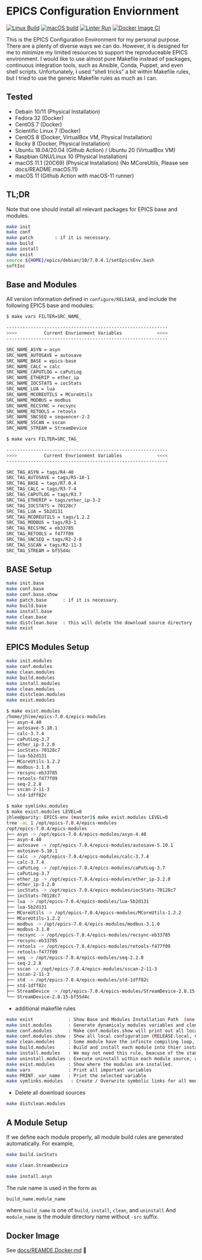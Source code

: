# EPICS Configuration Enviornment
[![Linux Build](https://github.com/jeonghanlee/EPICS-env/actions/workflows/build.yml/badge.svg)](https://github.com/jeonghanlee/EPICS-env/actions/workflows/build.yml)
[![macOS build](https://github.com/jeonghanlee/EPICS-env/actions/workflows/macos.yml/badge.svg)](https://github.com/jeonghanlee/EPICS-env/actions/workflows/macos.yml)
[![Linter Run](https://github.com/jeonghanlee/EPICS-env/actions/workflows/linter.yml/badge.svg)](https://github.com/jeonghanlee/EPICS-env/actions/workflows/linter.yml)
[![Docker Image CI](https://github.com/jeonghanlee/EPICS-env/actions/workflows/docker-image.yml/badge.svg)](https://github.com/jeonghanlee/EPICS-env/actions/workflows/docker-image.yml)

This is the EPICS Configuration Environment for my personal purpose. There are a plenty of diverse ways we can do. However, it is designed for me to minimize my limited resources to support the reproduceable EPICS environment. I would like to use almost pure Makefile instead of packages, continuous integration tools, such as Ansible, Conda, Puppet, and even shell scripts. Unfortunately, I used "shell tricks" a bit within Makefile rules, but I tried to use the generic Makefile rules as much as I can.

## Tested

* Debain 10/11 (Physical Installation)
* Fedora 32 (Docker)
* CentOS 7 (Docker)
* Scientific Linux 7 (Docker)
* CentOS 8 (Docker, VirtualBox VM, Physical Installation)
* Rocky 8 (Docker, Physical Installation)
* Ubuntu 18.04/20.04 (Github Action) / Ubuntu 20 (VirtualBox VM)
* Raspbian GNU/Linux 10 (Physical Installation)
* macOS 11.1 (20C69) (Physical Installation) (No MCoreUtils, Please see docs/README.macOS.11)
* macOS 11 (Github Action with macOS-11 runner)

## TL;DR

Note that one should install all relevant packages for EPICS base and modules.

```bash
make init
make conf
make patch        : if it is necessary.
make build
make install
make exist
source ${HOME}/epics/debian/10/7.0.4.1/setEpicsEnv.bash
softIoc
```

## Base and Modules

All version information defined in `configure/RELEASE`, and include the following EPICS base and modules:

```bash
$ make vars FILTER=SRC_NAME_

------------------------------------------------------------
>>>>          Current Envrionment Variables             <<<<
------------------------------------------------------------

SRC_NAME_ASYN = asyn
SRC_NAME_AUTOSAVE = autosave
SRC_NAME_BASE = epics-base
SRC_NAME_CALC = calc
SRC_NAME_CAPUTLOG = caPutLog
SRC_NAME_ETHERIP = ether_ip
SRC_NAME_IOCSTATS = iocStats
SRC_NAME_LUA = lua
SRC_NAME_MCOREUTILS = MCoreUtils
SRC_NAME_MODBUS = modbus
SRC_NAME_RECSYNC = recsync
SRC_NAME_RETOOLS = retools
SRC_NAME_SNCSEQ = sequencer-2-2
SRC_NAME_SSCAN = sscan
SRC_NAME_STREAM = StreamDevice

$ make vars FILTER=SRC_TAG_

------------------------------------------------------------
>>>>          Current Envrionment Variables             <<<<
------------------------------------------------------------

SRC_TAG_ASYN = tags/R4-40
SRC_TAG_AUTOSAVE = tags/R5-10-1
SRC_TAG_BASE = tags/R7.0.4
SRC_TAG_CALC = tags/R3-7-4
SRC_TAG_CAPUTLOG = tags/R3.7
SRC_TAG_ETHERIP = tags/ether_ip-3-2
SRC_TAG_IOCSTATS = 70128c7
SRC_TAG_LUA = 5b2d131
SRC_TAG_MCOREUTILS = tags/1.2.2
SRC_TAG_MODBUS = tags/R3-1
SRC_TAG_RECSYNC = eb33785
SRC_TAG_RETOOLS = f477f09
SRC_TAG_SNCSEQ = tags/R2-2-8
SRC_TAG_SSCAN = tags/R2-11-3
SRC_TAG_STREAM = bf55d4c
```

## BASE Setup

```bash
make init.base
make conf.base
make conf.base.show
make patch.base      : if it is necessary.
make build.base
make install.base
make clean.base
make distclean.base  : this will delete the download source directory
make exist
```

## EPICS Modules Setup

```bash
make init.modules
make conf.modules
make clean.modules
make build.modules
make install.modules
make clean.modules
make distclean.modules
make exist.modules
```

```bash
$ make exist.modules
/home/jhlee/epics-7.0.4/epics-modules
├── asyn-4.40
├── autosave-5.10.1
├── calc-3.7.4
├── caPutLog-3.7
├── ether_ip-3.2.0
├── iocStats-70128c7
├── lua-5b2d131
├── MCoreUtils-1.2.2
├── modbus-3.1.0
├── recsync-eb33785
├── retools-f477f09
├── seq-2.2.8
├── sscan-2-11-3
└── std-1dff82c
```

```bash
$ make symlinks.modules
$ make exist.modules LEVEL=0
jhlee@parity: EPICS-env (master)$ make exist.modules LEVEL=0
tree -aL 1 /opt/epics-7.0.4/epics-modules
/opt/epics-7.0.4/epics-modules
├── asyn -> /opt/epics-7.0.4/epics-modules/asyn-4.40
├── asyn-4.40
├── autosave -> /opt/epics-7.0.4/epics-modules/autosave-5.10.1
├── autosave-5.10.1
├── calc -> /opt/epics-7.0.4/epics-modules/calc-3.7.4
├── calc-3.7.4
├── caPutLog -> /opt/epics-7.0.4/epics-modules/caPutLog-3.7
├── caPutLog-3.7
├── ether_ip -> /opt/epics-7.0.4/epics-modules/ether_ip-3.2.0
├── ether_ip-3.2.0
├── iocStats -> /opt/epics-7.0.4/epics-modules/iocStats-70128c7
├── iocStats-70128c7
├── lua -> /opt/epics-7.0.4/epics-modules/lua-5b2d131
├── lua-5b2d131
├── MCoreUtils -> /opt/epics-7.0.4/epics-modules/MCoreUtils-1.2.2
├── MCoreUtils-1.2.2
├── modbus -> /opt/epics-7.0.4/epics-modules/modbus-3.1.0
├── modbus-3.1.0
├── recsync -> /opt/epics-7.0.4/epics-modules/recsync-eb33785
├── recsync-eb33785
├── retools -> /opt/epics-7.0.4/epics-modules/retools-f477f09
├── retools-f477f09
├── seq -> /opt/epics-7.0.4/epics-modules/seq-2.2.8
├── seq-2.2.8
├── sscan -> /opt/epics-7.0.4/epics-modules/sscan-2-11-3
├── sscan-2-11-3
├── std -> /opt/epics-7.0.4/epics-modules/std-1dff82c
├── std-1dff82c
├── StreamDevice -> /opt/epics-7.0.4/epics-modules/StreamDevice-2.8.15-bf55d4c
└── StreamDevice-2.8.15-bf55d4c
```

* additional makefile rules

```bash
make exist             : Show Base and Modules Installation Path  (one can use `LEVEL` argument, e.g., `make exist LEVEL=4`)
make init.modules      : Generate dynamicaly modules variables and clone all
make conf.modules      : Make conf.modules.show will print out all local configuraiton files.
make conf.modules.show : Show all local configuration (RELEASE.local, CONFIG_SITE.local, and so on)
make clean.modules     : Some module have the infinite compiling loop, so we have to clean up exist things within git repositories.
make build.modules     : Build and install each module into thier installation location
make install.modules   : We may not need this rule, beacuse of the standard EPICS buidling system default could be build and install
make uninstall.modules : Execute uninstall within each module source, and remove the installed module directory.
make exist.modules     : Show where the modules are installed.
make vars              : Print all important variables
make PRINT._var_name   : Print the selected variable
make symlinks.modules   : Create / Overwrite symbolic links for all modules defined within active configuration. Remove all dead links.
```

* Delete all download sources

```bash
make distclean.modules
```

## A Module Setup

If we define each module properly, all module build rules are generated automatically. For example,

```bash
make build.iocStats

make clean.StreamDevice

make install.asyn

```

The rule name is used in the form as

```bash
build_name.module_name
```

where `build_name` is one of `build`, `install`, `clean`, and `uninstall` And `module_name` is the module directory name without `-src` suffix.

## Docker Image

See [docs/REAMDE.Docker.md](docs/README.Docker.md) :whale:
